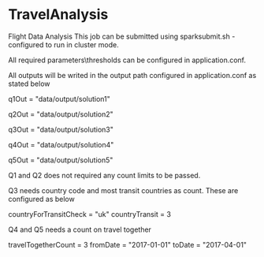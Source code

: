# TravelAnalysis
Flight Data Analysis
This job can be submitted using sparksubmit.sh - configured to run in cluster mode.

All required parameters\thresholds can be configured in application.conf.

All outputs will be writed in the output path configured in application.conf as stated below


 q1Out = "data/output/solution1"
 
 q2Out = "data/output/solution2"
  
 q3Out = "data/output/solution3"
 
 q4Out = "data/output/solution4"
 
 q5Out = "data/output/solution5"


 Q1 and Q2 does not required any count limits to be passed.

 Q3 needs country code and most transit countries as count. These are configured as below

 countryForTransitCheck = "uk"
 countryTransit = 3

 Q4 and Q5 needs a count on travel together

 travelTogetherCount = 3
 fromDate = "2017-01-01"
 toDate = "2017-04-01"

